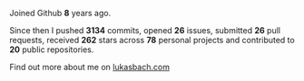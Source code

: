 Joined Github **8** years ago.

Since then I pushed **3134** commits, opened **26** issues, submitted **26** pull requests, received **262** stars across **78** personal projects and contributed to **20** public repositories.

Find out more about me on [lukasbach.com](https://lukasbach.com)
